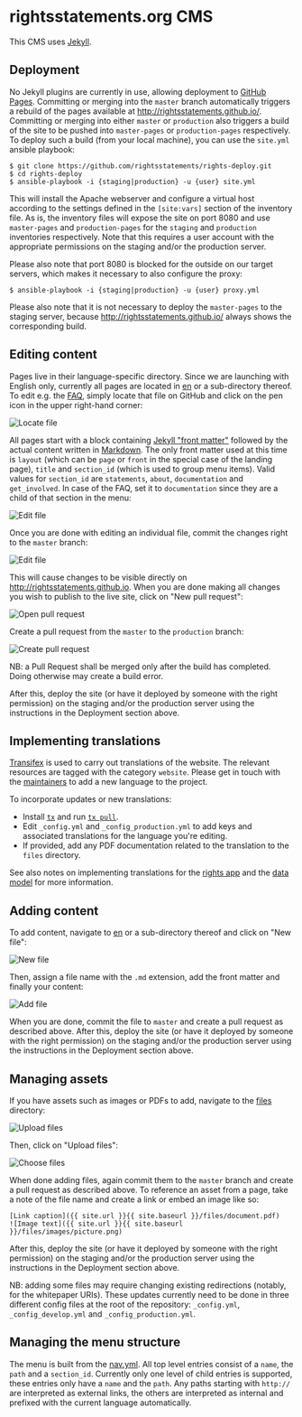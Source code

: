 # rightsstatements.org CMS

This CMS uses [Jekyll](https://jekyllrb.com/).

## Deployment

No Jekyll plugins are currently in use, allowing deployment to [GitHub Pages](https://pages.github.com/). Committing or merging into the `master` branch automatically triggers a rebuild of the pages available at http://rightsstatements.github.io/. Committing or merging into either `master` or `production` also triggers a build of the site to be pushed into `master-pages` or `production-pages` respectively. To deploy such a build (from your local machine), you can use the `site.yml` ansible playbook:

    $ git clone https://github.com/rightsstatements/rights-deploy.git
    $ cd rights-deploy
    $ ansible-playbook -i {staging|production} -u {user} site.yml

This will install the Apache webserver and configure a virtual host according to the settings defined in the `[site:vars]` section of the inventory file. As is, the inventory files will expose the site on port 8080 and use `master-pages` and `production-pages` for the `staging` and `production` inventories respectively. Note that this requires a user account with the appropriate permissions on the staging and/or the production server.

Please also note that port 8080 is blocked for the outside on our target servers, which makes it necessary to also configure the proxy:

    $ ansible-playbook -i {staging|production} -u {user} proxy.yml

Please also note that it is not necessary to deploy the `master-pages` to the staging server, because http://rightsstatements.github.io/ always shows the corresponding build.

## Editing content

Pages live in their language-specific directory. Since we are launching with English only, currently all pages are located in [en](https://github.com/rightsstatements/rightsstatements.github.io/tree/master/en) or a sub-directory thereof. To edit e.g. the [FAQ](https://github.com/rightsstatements/rightsstatements.github.io/blob/master/en/documentation/faq.md), simply locate that file on GitHub and click on the pen icon in the upper right-hand corner:

![Locate file](files/images/file.png?raw=true)

All pages start with a block containing [Jekyll "front matter"](https://jekyllrb.com/docs/frontmatter/) followed by the actual content written in [Markdown](https://github.com/adam-p/markdown-here/wiki/Markdown-Cheatsheet). The only front matter used at this time is `layout` (which can be `page` or `front` in the special case of the landing page), `title` and `section_id` (which is used to group menu items). Valid values for `section_id` are `statements`, `about`, `documentation` and `get_involved`. In case of the FAQ, set it to `documentation` since they are a child of that section in the menu:

![Edit file](files/images/edit.png?raw=true)

Once you are done with editing an individual file, commit the changes right to the `master` branch:

![Edit file](files/images/commit.png?raw=true)

This will cause changes to be visible directly on http://rightsstatements.github.io. When you are done making all changes you wish to publish to the live site, click on "New pull request":

![Open pull request](files/images/open_pull_request.png?raw=true)

Create a pull request from the `master` to the `production` branch:

![Create pull request](files/images/create_pull_request.png?raw=true)

NB: a Pull Request shall be merged only after the build has completed. Doing otherwise may create a build error.

After this, deploy the site (or have it deployed by someone with the right permission) on the staging and/or the production server using the instructions in the Deployment section above.

## Implementing translations

[Transifex](https://www.transifex.com/graphthinking-gmbh/rightsstatementsorg/) is used to carry out translations of the website. The relevant resources are tagged with the category `website`. Please get in touch with the [maintainers](https://www.transifex.com/graphthinking-gmbh/rightsstatementsorg/settings/maintainers/) to add a new language to the project.

To incorporate updates or new translations:

* Install [`tx`](https://docs.transifex.com/client/introduction) and run [`tx pull`](https://docs.transifex.com/client/pull#command-options).
* Edit `_config.yml` and `_config_production.yml` to add keys and associated translations for the language you're editing.
* If provided, add any PDF documentation related to the translation to the `files` directory.

See also notes on implementing translations for the [rights app](https://github.com/rightsstatements/rights-app/blob/master/README.md) and the [data model](https://github.com/rightsstatements/data-model/blob/master/README.md) for more information.

## Adding content

To add content, navigate to [en](https://github.com/rightsstatements/rightsstatements.github.io/tree/master/en) or a sub-directory thereof and click on "New file":

![New file](files/images/new_file.png?raw=true)

Then, assign a file name with the `.md` extension, add the front matter and finally your content:

![Add file](files/images/add_file.png?raw=true)

When you are done, commit the file to `master` and create a pull request as described above.
After this, deploy the site (or have it deployed by someone with the right permission) on the staging and/or the production server using the instructions in the Deployment section above.

## Managing assets

If you have assets such as images or PDFs to add, navigate to the [files](https://github.com/rightsstatements/rightsstatements.github.io/tree/master/files) directory:

![Upload files](files/images/upload_files.png?raw=true)

Then, click on "Upload files":

![Choose files](files/images/choose_files.png?raw=true)

When done adding files, again commit them to the `master` branch and create a pull request as described above. To reference an asset from a page, take a note of the file name and create a link or embed an image like so:

    [Link caption]({{ site.url }}{{ site.baseurl }}/files/document.pdf)
    ![Image text]({{ site.url }}{{ site.baseurl }}/files/images/picture.png)

After this, deploy the site (or have it deployed by someone with the right permission) on the staging and/or the production server using the instructions in the Deployment section above.

NB: adding some files may require changing existing redirections (notably, for the whitepaper URIs). These updates currently need to be done in three different config files at the root of the repository: `_config.yml`, `_config_develop.yml` and `_config_production.yml`.

## Managing the menu structure

The menu is built from the [nav.yml](https://github.com/rightsstatements/rightsstatements.github.io/blob/master/_data/nav.yml). All top level entries consist of a `name`, the `path` and a `section_id`. Currently only one level of child entries is supported, these entries only have a `name` and the `path`. Any paths starting with `http://` are interpreted as external links, the others are interpreted as internal and prefixed with the current language automatically.
